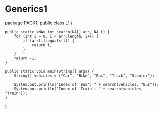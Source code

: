 # Generics1
package PACK1;
public class L1 {

    public static <NA> int search(NA[] arr, NA t) {
        for (int i = 0; i < arr.length; i++) {
            if (arr[i].equals(t)) {
                return i;
            }
        }
        return -1;
    }

    public static void main(String[] args) {
        String[] vehicles = {"Car", "Bike", "Bus", "Truck", "Scooter"};

        System.out.println("Index of 'Bus': " + search(vehicles, "Bus"));
        System.out.println("Index of 'Train': " + search(vehicles, "Train")); 
    }
}
